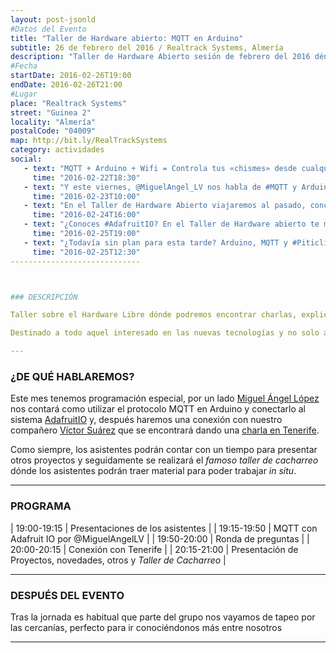 ```yaml
---
layout: post-jsonld
#Datos del Evento
title: "Taller de Hardware abierto: MQTT en Arduino"
subtitle: 26 de febrero del 2016 / Realtrack Systems, Almería
description: "Taller de Hardware Abierto sesión de febrero del 2016 dénde hablaremos de como utlizar el protocolo MQTT en Arduino"
#Fecha
startDate: 2016-02-26T19:00
endDate: 2016-02-26T21:00
#Lugar
place: "Realtrack Systems"
street: "Guinea 2"
locality: "Almería"
postalCode: "04009"
map: http://bit.ly/RealTrackSystems
category: actividades
social:
   - text: "MQTT + Arduino + Wifi = Controla tus «chismes» desde cualquier navegador web"
     time: "2016-02-22T18:30"
   - text: "Y este viernes, @MiguelAngel_LV nos habla de #MQTT y Arduino. Y, después... conexión con @zerasul desde Canarias."
     time: "2016-02-23T10:00"
   - text: "En el Taller de Hardware Abierto viajaremos al pasado, concretamente, 1 hora, para hablar con @zerasul"
     time: "2016-02-24T16:00"
   - text: "¿Conoces #AdafruitIO? En el Taller de Hardware abierto te mostramos como usarlo junto a t Arduino"
     time: "2016-02-25T19:00"
   - text: "¿Todavía sin plan para esta tarde? Arduino, MQTT y #PiticlisBonicos en el Hardware Abierto."
     time: "2016-02-25T12:30"
-----------------------------



### DESCRIPCIÓN

Taller sobre el Hardware Libre dónde podremos encontrar charlas, explicaciones y propuestas de proyectos para realizar de forma conjunta.

Destinado a todo aquel interesado en las nuevas tecnologías y no solo a los"gurús". Volvemos tras el paron de fiestas de fin de año y las jornadas Hacklab de diciembre.

---
```



### ¿DE QUÉ HABLAREMOS?

Este mes tenemos programación especial, por un lado [Miguel Ángel López](https://twitter.com/miguelangel_lv) nos contará como 
utilizar el protocolo MQTT en Arduino y conectarlo al sistema [AdafruitIO](https://io.adafruit.com/) y, después haremos una conexión con nuestro 
compañero [Víctor Suárez](https://twitter.com/zerasul/) que se encontrará dando una 
[charla en Tenerife](http://hacklabalmeria.net/actividades/2016/02/26/gente-que-hace-cosas-con-cacharros.html).


Como siempre, los asistentes podrán contar con un tiempo para presentar otros proyectos y seguidamente se realizará el _famoso taller de cacharreo_ dónde los asistentes podrán traer material para poder trabajar _in situ_.

---

### PROGRAMA

| 19:00-19:15   | Presentaciones de los asistentes  |
| 19:15-19:50   | MQTT con Adafruit IO por @MiguelAngelLV  |
| 19:50-20:00   | Ronda de preguntas |
| 20:00-20:15   | Conexión con Tenerife |
| 20:15-21:00   | Presentación de Proyectos, novedades, otros y _Taller de Cacharreo_ |

---

### DESPUÉS DEL EVENTO

Tras la jornada es habitual que parte del grupo nos vayamos de tapeo por las cercanías, perfecto para ir conociéndonos más entre nosotros

---

